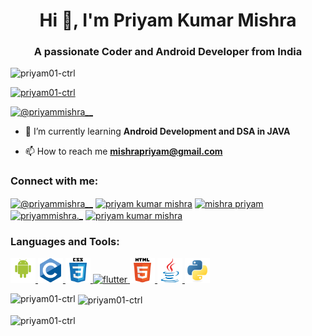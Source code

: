 <h1 align="center">Hi 👋, I'm Priyam Kumar Mishra</h1>
<h3 align="center">A passionate Coder and Android Developer from India</h3>

<p align="left"> <img src="https://komarev.com/ghpvc/?username=priyam01-ctrl&label=Profile%20views&color=0e75b6&style=flat" alt="priyam01-ctrl" /> </p>

<p align="left"> <a href="https://github.com/ryo-ma/github-profile-trophy"><img src="https://github-profile-trophy.vercel.app/?username=priyam01-ctrl" alt="priyam01-ctrl" /></a> </p>

<p align="left"> <a href="https://twitter.com/@priyammishra__" target="blank"><img src="https://img.shields.io/twitter/follow/@priyammishra__?logo=twitter&style=for-the-badge" alt="@priyammishra__" /></a> </p>

- 🌱 I’m currently learning **Android Development and DSA in JAVA**

- 📫 How to reach me **mishrapriyam@gmail.com**

<h3 align="left">Connect with me:</h3>
<p align="left">
<a href="https://twitter.com/@priyammishra__" target="blank"><img align="center" src="https://raw.githubusercontent.com/rahuldkjain/github-profile-readme-generator/master/src/images/icons/Social/twitter.svg" alt="@priyammishra__" height="30" width="40" /></a>
<a href="https://linkedin.com/in/priyam kumar mishra" target="blank"><img align="center" src="https://raw.githubusercontent.com/rahuldkjain/github-profile-readme-generator/master/src/images/icons/Social/linked-in-alt.svg" alt="priyam kumar mishra" height="30" width="40" /></a>
<a href="https://fb.com/mishra priyam" target="blank"><img align="center" src="https://raw.githubusercontent.com/rahuldkjain/github-profile-readme-generator/master/src/images/icons/Social/facebook.svg" alt="mishra priyam" height="30" width="40" /></a>
<a href="https://instagram.com/priyammishra._" target="blank"><img align="center" src="https://raw.githubusercontent.com/rahuldkjain/github-profile-readme-generator/master/src/images/icons/Social/instagram.svg" alt="priyammishra._" height="30" width="40" /></a>
<a href="https://www.leetcode.com/priyam kumar mishra" target="blank"><img align="center" src="https://raw.githubusercontent.com/rahuldkjain/github-profile-readme-generator/master/src/images/icons/Social/leet-code.svg" alt="priyam kumar mishra" height="30" width="40" /></a>
</p>

<h3 align="left">Languages and Tools:</h3>
<p align="left"> <a href="https://developer.android.com" target="_blank" rel="noreferrer"> <img src="https://raw.githubusercontent.com/devicons/devicon/master/icons/android/android-original-wordmark.svg" alt="android" width="40" height="40"/> </a> <a href="https://www.cprogramming.com/" target="_blank" rel="noreferrer"> <img src="https://raw.githubusercontent.com/devicons/devicon/master/icons/c/c-original.svg" alt="c" width="40" height="40"/> </a> <a href="https://www.w3schools.com/css/" target="_blank" rel="noreferrer"> <img src="https://raw.githubusercontent.com/devicons/devicon/master/icons/css3/css3-original-wordmark.svg" alt="css3" width="40" height="40"/> </a> <a href="https://flutter.dev" target="_blank" rel="noreferrer"> <img src="https://www.vectorlogo.zone/logos/flutterio/flutterio-icon.svg" alt="flutter" width="40" height="40"/> </a> <a href="https://www.w3.org/html/" target="_blank" rel="noreferrer"> <img src="https://raw.githubusercontent.com/devicons/devicon/master/icons/html5/html5-original-wordmark.svg" alt="html5" width="40" height="40"/> </a> <a href="https://www.java.com" target="_blank" rel="noreferrer"> <img src="https://raw.githubusercontent.com/devicons/devicon/master/icons/java/java-original.svg" alt="java" width="40" height="40"/> </a> <a href="https://www.python.org" target="_blank" rel="noreferrer"> <img src="https://raw.githubusercontent.com/devicons/devicon/master/icons/python/python-original.svg" alt="python" width="40" height="40"/> </a> </p>

<p><img align="left" src="https://github-readme-stats.vercel.app/api/top-langs?username=priyam01-ctrl&show_icons=true&locale=en&layout=compact" alt="priyam01-ctrl" /></p>

<p>&nbsp;<img align="center" src="https://github-readme-stats.vercel.app/api?username=priyam01-ctrl&show_icons=true&locale=en" alt="priyam01-ctrl" /></p>

<p><img align="center" src="https://github-readme-streak-stats.herokuapp.com/?user=priyam01-ctrl&" alt="priyam01-ctrl" /></p>

